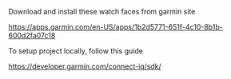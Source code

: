 Download and install these watch faces from garmin site

https://apps.garmin.com/en-US/apps/1b2d5771-651f-4c10-8b1b-600d2fa07c18

To setup project locally, follow this guide

https://developer.garmin.com/connect-iq/sdk/
